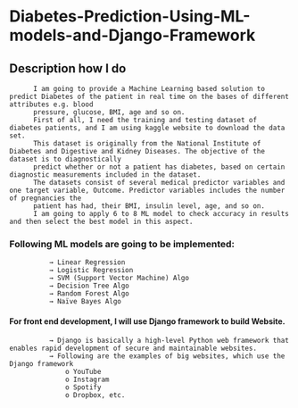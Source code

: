 # Diabetes-Prediction-Using-ML-models-and-Django-Framework

## Description how I do
          I am going to provide a Machine Learning based solution to predict Diabetes of the patient in real time on the bases of different attributes e.g. blood
          pressure, glucose, BMI, age and so on.
          First of all, I need the training and testing dataset of diabetes patients, and I am using kaggle website to download the data set.
          This dataset is originally from the National Institute of Diabetes and Digestive and Kidney Diseases. The objective of the dataset is to diagnostically
          predict whether or not a patient has diabetes, based on certain diagnostic measurements included in the dataset. 
          The datasets consist of several medical predictor variables and one target variable, Outcome. Predictor variables includes the number of pregnancies the
          patient has had, their BMI, insulin level, age, and so on.
          I am going to apply 6 to 8 ML model to check accuracy in results and then select the best model in this aspect.
### Following ML models are going to be implemented:
              →	Linear Regression
              →	Logistic Regression
              →	SVM (Support Vector Machine) Algo
              →	Decision Tree Algo
              →	Random Forest Algo
              →	Naïve Bayes Algo
#### For front end development, I will use Django framework to build Website. 
              →	Django is basically a high-level Python web framework that enables rapid development of secure and maintainable websites.
              →	Following are the examples of big websites, which use the Django framework
                  o	YouTube
                  o	Instagram
                  o	Spotify
                  o	Dropbox, etc.
